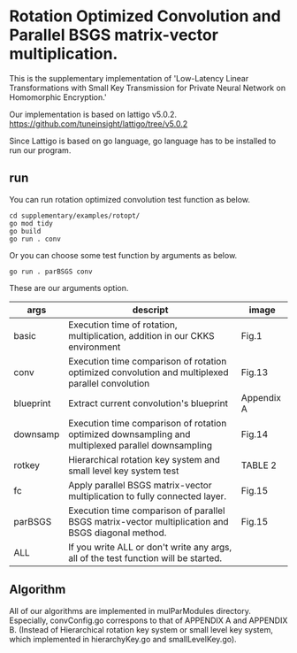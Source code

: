 # Rotation Optimized Convolution and Parallel BSGS matrix-vector multiplication.       
This is the supplementary implementation of 'Low-Latency Linear Transformations with Small Key Transmission for Private Neural Network on Homomorphic Encryption.'       

Our implementation is based on lattigo v5.0.2.             
https://github.com/tuneinsight/lattigo/tree/v5.0.2

Since Lattigo is based on go language, 
go language has to be installed to run our program.

## run
You can run rotation optimized convolution test function as below.     
```   
cd supplementary/examples/rotopt/     
go mod tidy       
go build    
go run . conv      
```    

Or you can choose some test function by arguments as below.     
```
go run . parBSGS conv          
```

These are our arguments option. 

|args|descript|image
|------|---|---|
|basic|Execution time of rotation, multiplication, addition in our CKKS environment|Fig.1|
|conv|Execution time comparison of rotation optimized convolution and multiplexed parallel convolution|Fig.13|
|blueprint|Extract current convolution's blueprint|Appendix A|
|downsamp|Execution time comparison of rotation optimized downsampling and multiplexed parallel downsampling|Fig.14|
|rotkey|Hierarchical rotation key system and small level key system test|TABLE 2|
|fc|Apply parallel BSGS matrix-vector multiplication to fully connected layer.|Fig.15|
|parBSGS|Execution time comparison of parallel BSGS matrix-vector multiplication and BSGS diagonal method. |Fig.15|
|ALL|If you write ALL or don't write any args, all of the test function will be started.||

## Algorithm    
All of our algorithms are implemented in mulParModules directory. 
Especially, convConfig.go correspons to that of APPENDIX A and APPENDIX B.
(Instead of Hierarchical rotation key system or small level key system, which implemented in hierarchyKey.go and smallLevelKey.go).    
